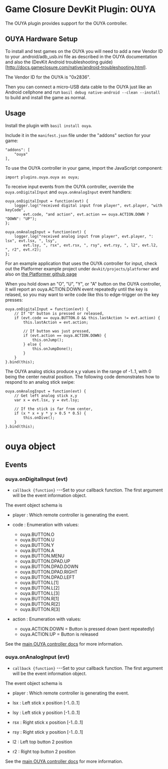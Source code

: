 # Game Closure DevKit Plugin: OUYA

The OUYA plugin provides support for the OUYA controller.

## OUYA Hardware Setup

To install and test games on the OUYA you will need to add a new Vendor ID to your .android/adb_usb.ini file as described in the OUYA documentation and also the (DevKit Android troubleshooting guide)[http://docs.gameclosure.com/native/android-troubleshooting.html].

The Vendor ID for the OUYA is "0x2836".

Then you can connect a micro-USB data cable to the OUYA just like an Android cellphone and run `basil debug native-android --clean --install` to build and install the game as normal.

## Usage

Install the plugin with `basil install ouya`.

Include it in the `manifest.json` file under the "addons" section for your game:

~~~
"addons": [
	"ouya"
],
~~~

To use the OUYA controller in your game, import the JavaScript component:

~~~
import plugins.ouya.ouya as ouya;
~~~

To receive input events from the OUYA controller, override the `ouya.onDigitalInput`
and `ouya.onAnalogInput` event handlers:

~~~
ouya.onDigitalInput = function(evt) {
	logger.log("received digital input from player", evt.player, "with keyCode",
		evt.code, "and action", evt.action == ouya.ACTION.DOWN ? "DOWN": "UP");
};

ouya.onAnalogInput = function(evt) {
	logger.log("received analog input from player", evt.player, ": lsx", evt.lsx, ", lsy",
		evt.lsy, ", rsx", evt.rsx, ", rsy", evt.rsy, ", l2", evt.l2, ", r2", evt.r2);
};
~~~

For an example application that uses the OUYA controller for input, check out the
Platformer example project under `devkit/projects/platformer` and also on
[the Platformer github page](http://github.com/gameclosure/platformer)

When you hold down an "O", "U", "Y", or "A" button on the OUYA controller, it will
report an ouya.ACTION.DOWN event repeatedly until the key is relased, so you may
want to write code like this to edge-trigger on the key presses:

~~~
ouya.onDigitalInput = function(evt) {
	// If "O" button is pressed or released,
	if (evt.code == ouya.BUTTON.O && this.lastAction != evt.action) {
		this.lastAction = evt.action;

		// If button was just pressed,
		if (evt.action == ouya.ACTION.DOWN) {
			this.onJump();
		} else {
			this.onJumpDone();
		}
	}
}.bind(this);
~~~

The OUYA analog sticks produce x,y values in the range of -1..1, with 0 being
the center neutral position.  The following code demonstrates how to respond to
an analog stick swipe:

~~~
ouya.onAnalogInput = function(evt) {
	// Get left analog stick x,y
	var x = evt.lsx, y = evt.lsy;

	// If the stick is far from center,
	if (x * x + y * y > 0.5 * 0.5) {
		this.onDive();
	}
}.bind(this);
~~~

# ouya object

## Events

### ouya.onDigitalInput (evt)

+ `callback {function}` ---Set to your callback function.
			The first argument will be the event information object.

The event object schema is

+ player : Which remote controller is generating the event.

+ code : Enumeration with values:

	+ ouya.BUTTON.O
	+ ouya.BUTTON.U
	+ ouya.BUTTON.Y
	+ ouya.BUTTON.A
	+ ouya.BUTTON.MENU
	+ ouya.BUTTON.DPAD.UP
	+ ouya.BUTTON.DPAD.DOWN
	+ ouya.BUTTON.DPAD.RIGHT
	+ ouya.BUTTON.DPAD.LEFT
	+ ouya.BUTTON.L[1]
	+ ouya.BUTTON.L[2]
	+ ouya.BUTTON.L[3]
	+ ouya.BUTTON.R[1]
	+ ouya.BUTTON.R[2]
	+ ouya.BUTTON.R[3]

+ action : Enumeration with values:

	+ ouya.ACTION.DOWN = Button is pressed down (sent repeatedly)
	+ ouya.ACTION.UP = Button is released

See the [main OUYA controller docs](https://devs.ouya.tv/developers/docs/controllers) for more information.

### ouya.onAnalogInput (evt)

+ `callback {function}` ---Set to your callback function.
			The first argument will be the event information object.

The event object schema is

+ player : Which remote controller is generating the event.

+ lsx : Left stick x position [-1..0..1]
+ lsy : Left stick y position [-1..0..1]

+ rsx : Right stick x position [-1..0..1]
+ rsy : Right stick y position [-1..0..1]

+ l2 : Left top button 2 position
+ r2 : Right top button 2 position

See the [main OUYA controller docs](https://devs.ouya.tv/developers/docs/controllers) for more information.

